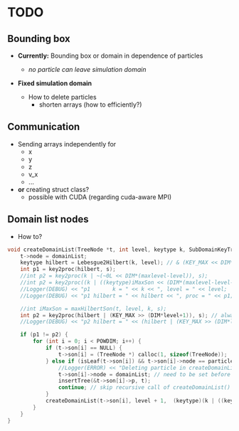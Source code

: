 # TODO

## Bounding box

* **Currently:** Bounding box or domain in dependence of particles
	* *no particle can leave simulation domain*

* **Fixed simulation domain**
	* How to delete particles
		* shorten arrays (how to efficiently?)

## Communication

* Sending arrays independently for 
	* x
	* y
	* z
	* v_x 
	* ...
* **or** creating struct class?
	* possible with CUDA (regarding cuda-aware MPI)


## Domain list nodes

* How to?

```cpp
void createDomainList(TreeNode *t, int level, keytype k, SubDomainKeyTree *s) {
    t->node = domainList;
    keytype hilbert = Lebesgue2Hilbert(k, level); // & (KEY_MAX << DIM*(maxlevel-level));
    int p1 = key2proc(hilbert, s);
    //int p2 = key2proc(k | ~(~0L << DIM*(maxlevel-level)), s);
    //int p2 = key2proc((k | ((keytype)iMaxSon << (DIM*(maxlevel-level-1)))), s);
    //Logger(DEBUG) << "p1       k = " << k << ", level = " << level;
    //Logger(DEBUG) << "p1 hilbert = " << hilbert << ", proc = " << p1;

    //int iMaxSon = maxHilbertSon(t, level, k, s);
    int p2 = key2proc(hilbert | (KEY_MAX >> (DIM*level+1)), s); // always shift the root placeholder bit to 0
    //Logger(DEBUG) << "p2 hilbert = " << (hilbert | (KEY_MAX >> (DIM*level+1))) << ", proc = " << p2; // fill with ones

    if (p1 != p2) {
        for (int i = 0; i < POWDIM; i++) {
            if (t->son[i] == NULL) {
                t->son[i] = (TreeNode *) calloc(1, sizeof(TreeNode));
            } else if (isLeaf(t->son[i]) && t->son[i]->node == particle){
                //Logger(ERROR) << "Deleting particle in createDomainList(): " << k;
                t->son[i]->node = domainList; // need to be set before inserting into the tree
                insertTree(&t->son[i]->p, t);
                continue; // skip recursive call of createDomainList()
            }
            createDomainList(t->son[i], level + 1,  (keytype)(k | ((keytype)i << (DIM*(maxlevel-level-1)))), s);
        }
    }
}

```     	